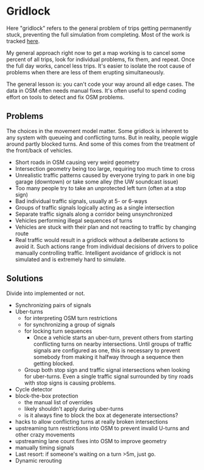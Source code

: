 # Gridlock

Here "gridlock" refers to the general problem of trips getting permanently
stuck, preventing the full simulation from completing. Most of the work is
tracked [here](https://github.com/dabreegster/abstreet/issues/114).

My general approach right now to get a map working is to cancel some percent of
all trips, look for individual problems, fix them, and repeat. Once the full day
works, cancel less trips. It's easier to isolate the root cause of problems when
there are less of them erupting simultaneously.

The general lesson is: you can't code your way around all edge cases. The data
in OSM often needs manual fixes. It's often useful to spend coding effort on
tools to detect and fix OSM problems.

## Problems

The choices in the movement model matter. Some gridlock is inherent to any
system with queueing and conflicting turns. But in reality, people wiggle around
partly blocked turns. And some of this comes from the treatment of the
front/back of vehicles.

- Short roads in OSM causing very weird geometry
- Intersection geometry being too large, requiring too much time to cross
- Unrealistic traffic patterns caused by everyone trying to park in one big
  garage (downtown) or take some alley (the UW soundcast issue)
- Too many people try to take an unprotected left turn (often at a stop sign)
- Bad individual traffic signals, usually at 5- or 6-ways
- Groups of traffic signals logically acting as a single intersection
- Separate traffic signals along a corridor being unsynchronized
- Vehicles performing illegal sequences of turns
- Vehicles are stuck with their plan and not reacting to traffic by changing route
- Real traffic would result in a gridlock without a deliberate actions to avoid
  it. Such actions range from individual decisions of drivers to police manually
  controlling traffic. Intelligent avoidance of gridlock is not simulated and
  is extremely hard to simulate.

## Solutions

Divide into implemented or not.

- Synchronizing pairs of signals
- Uber-turns
  - for interpreting OSM turn restrictions
  - for synchronizing a group of signals
  - for locking turn sequences
    - Once a vehicle starts an uber-turn, prevent others from starting
      conflicting turns on nearby intersections. Until groups of traffic signals
      are configured as one, this is necessary to prevent somebody from making
      it halfway through a sequence then getting blocked.
  - Group both stop sign and traffic signal intersections when looking for
    uber-turns. Even a single traffic signal surrounded by tiny roads with stop
    signs is causing problems.
- Cycle detector
- block-the-box protection
  - the manual list of overrides
  - likely shouldn't apply during uber-turns
  - is it always fine to block the box at degenerate intersections?
- hacks to allow conflicting turns at really broken intersections
- upstreaming turn restrictions into OSM to prevent invalid U-turns and other
  crazy movements
- upstreaming lane count fixes into OSM to improve geometry
- manually timing signals
- Last resort: if someone's waiting on a turn >5m, just go.
- Dynamic rerouting
